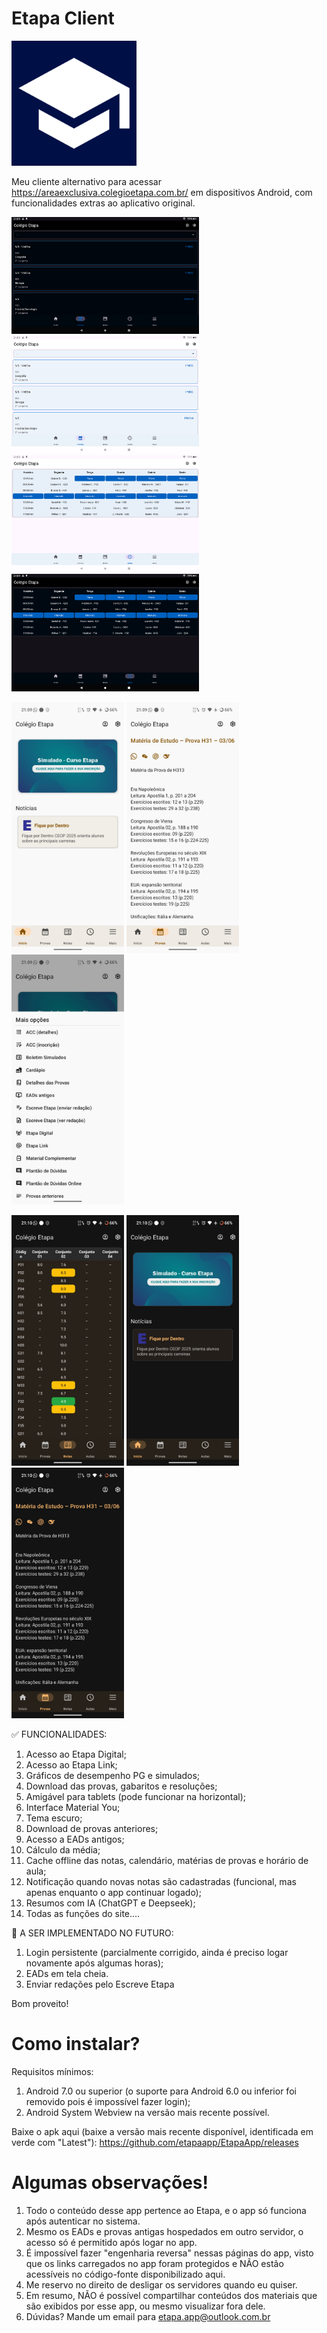 # Etapa Client #

<img src="https://github.com/etapaapp/EtapaApp/blob/master/app/src/main/ic_launcher-playstore.png" width="200"/> 

Meu cliente alternativo para acessar https://areaexclusiva.colegioetapa.com.br/ em dispositivos Android, com funcionalidades extras ao aplicativo original.

<img src="https://github.com/etapaapp/EtapaApp/blob/master/app/imagens/tablet_1.png" width="300"/> <img src="https://github.com/etapaapp/EtapaApp/blob/master/app/imagens/tablet_2.png" width="300"/> 
<img src="https://github.com/etapaapp/EtapaApp/blob/master/app/imagens/tablet_3.png" width="300"/> <img src="https://github.com/etapaapp/EtapaApp/blob/master/app/imagens/tablet_4.png" width="300"/>

<img src="https://github.com/etapaapp/EtapaApp/blob/master/app/imagens/phone_1.jpg" width="180"/> <img src="https://github.com/etapaapp/EtapaApp/blob/master/app/imagens/phone_2.jpg" width="180"/> 
<img src="https://github.com/etapaapp/EtapaApp/blob/master/app/imagens/phone_3.jpg" width="180"/>

<img src="https://github.com/etapaapp/EtapaApp/blob/master/app/imagens/phone_8.jpg" width="180"/> <img src="https://github.com/etapaapp/EtapaApp/blob/master/app/imagens/phone_9.jpg" width="180"/> 
<img src="https://github.com/etapaapp/EtapaApp/blob/master/app/imagens/phone_10.jpg" width="180"/>

✅ FUNCIONALIDADES:
1. Acesso ao Etapa Digital;
2. Acesso ao Etapa Link;
3. Gráficos de desempenho PG e simulados;
4. Download das provas, gabaritos e resoluções;
5. Amigável para tablets (pode funcionar na horizontal);
6. Interface Material You;
7. Tema escuro;
8. Download de provas anteriores;
9. Acesso a EADs antigos;
10. Cálculo da média;
11. Cache offline das notas, calendário, matérias de provas e horário de aula;
12. Notificação quando novas notas são cadastradas (funcional, mas apenas enquanto o app continuar logado);
13. Resumos com IA (ChatGPT e Deepseek);
14. Todas as funções do site....

🚫 A SER IMPLEMENTADO NO FUTURO:
1. Login persistente (parcialmente corrigido, ainda é preciso logar novamente após algumas horas);
2. EADs em tela cheia.
3. Enviar redações pelo Escreve Etapa

Bom proveito!

# Como instalar? #
Requisitos mínimos:
1. Android 7.0 ou superior (o suporte para Android 6.0 ou inferior foi removido pois é impossível fazer login);
2. Android System Webview na versão mais recente possível.

Baixe o apk aqui (baixe a versão mais recente disponível, identificada em verde com "Latest"): https://github.com/etapaapp/EtapaApp/releases

# Algumas observações! #

1. Todo o conteúdo desse app pertence ao Etapa, e o app só funciona após autenticar no sistema.
2. Mesmo os EADs e provas antigas hospedados em outro servidor, o acesso só é permitido após logar no app.
3. É impossível fazer "engenharia reversa" nessas páginas do app, visto que os links carregados no app foram protegidos e NÃO estão acessíveis no código-fonte disponibilizado aqui.
4. Me reservo no direito de desligar os servidores quando eu quiser.
5. Em resumo, NÃO é possível compartilhar conteúdos dos materiais que são exibidos por esse app, ou mesmo visualizar fora dele.
6. Dúvidas? Mande um email para etapa.app@outlook.com.br
